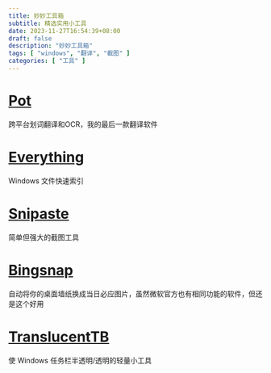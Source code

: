 ```yaml
---
title: 妙妙工具箱
subtitle: 精选实用小工具
date: 2023-11-27T16:54:39+08:00
draft: false
description: "妙妙工具箱"
tags: [ "windows", "翻译", "截图" ]
categories: [ "工具" ]
---
```


# [Pot](https://pot-app.com/)

跨平台划词翻译和OCR，我的最后一款翻译软件

# [Everything](https://www.voidtools.com/zh-cn/downloads/)

Windows 文件快速索引

# [Snipaste](https://zh.snipaste.com/)

简单但强大的截图工具

# [Bingsnap](https://www.carthagosoft.net/BingSnap.php)

自动将你的桌面墙纸换成当日必应图片，虽然微软官方也有相同功能的软件，但还是这个好用

# [TranslucentTB](https://apps.microsoft.com/detail/translucenttb/9PF4KZ2VN4W9?launch=true&mode=full&referrer=bingwebsearch&ocid=bingwebsearch&hl=zh-cn&gl=US)

使 Windows 任务栏半透明/透明的轻量小工具

